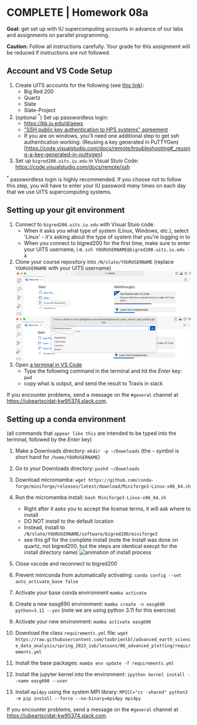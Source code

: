 # COMPLETE | Homework 08a

**Goal:** get set up with IU supercomputing accounts in advance of our labs and assignments on parallel programming.

**Caution:** Follow all instructions carefully.  Your grade for this assignment will be reduced if instructions are not followed.

## Account and VS Code Setup
1. Create UITS accounts for the following (see [this link](https://kb.iu.edu/d/achr)):
    * Big Red 200
    * Quartz
    * Slate
    * Slate-Project
1. (optional $^*$) Set up passwordless login:
    * https://kb.iu.edu/d/aews
    * ["SSH public key authentication to HPS systems" agreement](https://hpceverywhere.iu.edu/forms/agree?_gl=1*cxl9lp*_ga*MTI1NDQ3ODYxNi4xNjk2OTY2NzM1*_ga_61CH0D2DQW*MTY5NzQ3MDc4OC4zLjEuMTY5NzQ3MTU3NC41OS4wLjA.)
    * If you are on windows, you'll need one additional step to get ssh authentication working: (Reusing a key generated in PuTTYGen)[https://code.visualstudio.com/docs/remote/troubleshooting#_reusing-a-key-generated-in-puttygen]
1. Set up `bigred200.uits.iu.edu` in Visual Stuio Code: https://code.visualstudio.com/docs/remote/ssh

$^*$ passwordless login is highly recommended. If you choose not to follow this step, you will have to enter your IU password *many* times on each day that we use UITS supercomputing systems.

## Setting up your git environment
1. Connect to `bigred200.uits.iu.edu` with Visual Stuio code.
    * When it asks you what type of system (Linux, Windows, etc.), select 'Linux' - it's asking about the type of system that you're logging in to
    * When you connect to bigred200 for the first time, make sure to enter your UITS username, i.e. `ssh YOURUSERNAME@bigred200.uits.iu.edu -A`
1. Clone your course repository into `/N/slate/YOURUSERNAME` (replace `YOURUSERNAME` with your UITS username)
![Screenshot of git clone in Visual Studio Code](vscode_remote_screenshot1.png)
![Screenshot of choosing a folder to clone to in Visual Studio Code](vscode_remote_screenshot2.png)
1. Open [a terminal in VS Code](https://code.visualstudio.com/docs/terminal/basics)
    * Type the following command in the terminal and hit the *Enter* key: `pwd`
    * copy what is output, and send the result to Travis in slack

If you encounter problems, send a message on the `#general` channel at https://iubeartscidat-kw95374.slack.com.

## Setting up a conda environment

(all commands that `appear like this` are intended to be typed into the terminal, followed by the *Enter* key)

1. Make a Downloads directory: `mkdir -p ~/Downloads` (the `~` symbol is short hand for `/home/YOURUSERNAME`)
1. Go to your Downloads directory: `pushd ~/Downloads`
1. Download micromamba: `wget https://github.com/conda-forge/miniforge/releases/latest/download/Miniforge3-Linux-x86_64.sh`
1. Run the micromamba install: `bash Miniforge3-Linux-x86_64.sh`

    * Right after it asks you to accept the license terms, it will ask where to install
    * DO NOT install to the default location
    * Instead, install to `/N/slate/YOURUSERNAME/software/bigred200/miniforge3`
    * see this gif for the complete install (note the install was done on quartz, not bigred200, but the steps are identical execpt for the install directory name)
    ![animation of install process](quartz_miniforge_install.gif)
1. Close vscode and reconnect to bigred200
1. Prevent miniconda from automatically activating: `conda config --set auto_activate_base false`
1. Activate your base conda environment `mamba activate`
1. Create a new easg690 environment: `mamba create -n easg690 python=3.11 --yes` (note we are using python 3.11 for this exercise)
1. Activate your new environment: `mamba activate easg690`
1. Download the class `requirements.yml` file: `wget https://raw.githubusercontent.com/taobrienlbl/advanced_earth_science_data_analysis/spring_2023_iub/lessons/06_advanced_plotting/requirements.yml`
1. Install the base packages: `mamba env update -f requirements.yml`
1. Install the jupyter kernel into the environment: `ipython kernel install --name easg690 --user`
1. Install `mpi4py` using the system MPI library: `MPICC="cc -shared" python3 -m pip install --force --no-binary=mpi4py mpi4py` 


If you encounter problems, send a message on the `#general` channel at https://iubeartscidat-kw95374.slack.com.


